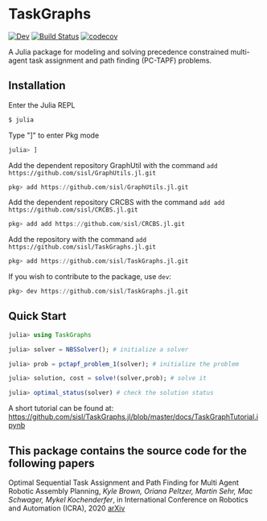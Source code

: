 # TaskGraphs

<!-- [![Stable](https://img.shields.io/badge/docs-stable-blue.svg)](https://sisl.github.io/TaskGraphs.jl/stable) -->
[![Dev](https://img.shields.io/badge/docs-dev-blue.svg)](https://sisl.github.io/TaskGraphs.jl/dev)
[![Build Status](https://github.com/sisl/TaskGraphs.jl/workflows/CI/badge.svg)](https://github.com/sisl/TaskGraphs.jl/actions)
[![codecov](https://codecov.io/github/sisl/TaskGraphs.jl/branch/master/graph/badge.svg?token=KS4IA9UJD2)](https://codecov.io/github/sisl/TaskGraphs.jl)


A Julia package for modeling and solving precedence constrained multi-agent task assignment and path finding (PC-TAPF) problems.

## Installation

Enter the Julia REPL
```Bash
$ julia
```
Type "]" to enter Pkg mode
```Julia
julia> ]
```
Add the dependent repository GraphUtil with the command `add https://github.com/sisl/GraphUtils.jl.git`
```Julia
pkg> add https://github.com/sisl/GraphUtils.jl.git
```
Add the dependent repository CRCBS with the command `add add https://github.com/sisl/CRCBS.jl.git`
```Julia
pkg> add add https://github.com/sisl/CRCBS.jl.git
```
Add the repository with the command `add https://github.com/sisl/TaskGraphs.jl.git`
```Julia
pkg> add https://github.com/sisl/TaskGraphs.jl.git
```
If you wish to contribute to the package, use `dev`:
```Julia
pkg> dev https://github.com/sisl/TaskGraphs.jl.git
```

## Quick Start

```julia
julia> using TaskGraphs

julia> solver = NBSSolver(); # initialize a solver

julia> prob = pctapf_problem_1(solver); # initialize the problem

julia> solution, cost = solve!(solver,prob); # solve it

julia> optimal_status(solver) # check the solution status
```

A short tutorial can be found at:
https://github.com/sisl/TaskGraphs.jl/blob/master/docs/TaskGraphTutorial.ipynb


## This package contains the source code for the following papers

Optimal Sequential Task Assignment and Path Finding for Multi Agent Robotic Assembly Planning, _Kyle Brown, Oriana Peltzer, Martin Sehr, Mac Schwager, Mykel Kochenderfer_, in International Conference on Robotics and Automation (ICRA), 2020 [arXiv](https://arxiv.org/abs/2006.08845)
